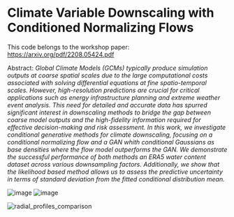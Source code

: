 # Climate Variable Downscaling with Conditioned Normalizing Flows

This code belongs to the workshop paper: [https://arxiv.org/pdf/2208.05424.pdf
](https://arxiv.org/pdf/2405.20719)

Abstract: *Global Climate Models (GCMs) typically produce simulation outputs at coarse spatial scales due to the large computational costs associated with solving differential equations at fine spatio-temporal scales. However, high-resolution predictions are crucial for critical applications such as energy infrastructure planning and extreme weather event analysis. This need for detailed and accurate data has spurred significant interest in downscaling methods to bridge the gap between coarse model outputs and the high-fidelity information required for effective decision-making and risk assessment. In this work, we investigate conditional generative methods for climate downscaling, focusing on a conditional normalizing flow and a GAN whith conditional Gaussians as base densities where the flow model outperforms the GAN. We demonstrate the successful performance of both methods an ERA5 water content dataset across various downsampling factors. Additionally, we show that the likelihood based method allows us to assess the predictive uncertainty in terms of standard deviation from the fitted conditional distribution mean.*


![image](https://github.com/user-attachments/assets/5dab344b-6082-4758-b47a-968e3aa30105)
![image](https://github.com/user-attachments/assets/340a5b15-7f92-4e82-8515-0bcfa57e3b95)

![radial_profiles_comparison](https://github.com/user-attachments/assets/cdf658ce-ca54-4890-a9bb-e493aabd4ea6)
